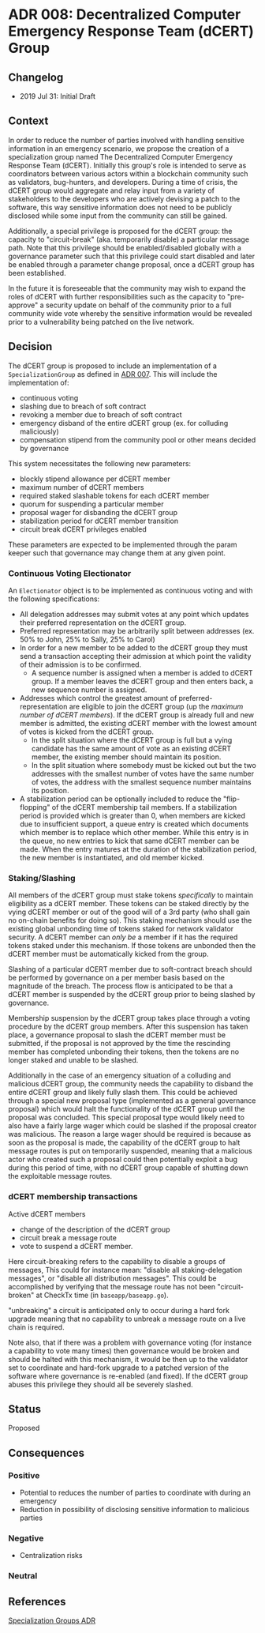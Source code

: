 # ADR 008: Decentralized Computer Emergency Response Team (dCERT) Group

## Changelog

* 2019 Jul 31: Initial Draft

## Context

In order to reduce the number of parties involved with handling sensitive
information in an emergency scenario, we propose the creation of a
specialization group named The Decentralized Computer Emergency Response Team
(dCERT).  Initially this group's role is intended to serve as coordinators
between various actors within a blockchain community such as validators,
bug-hunters, and developers.  During a time of crisis, the dCERT group would
aggregate and relay input from a variety of stakeholders to the developers who
are actively devising a patch to the software, this way sensitive information
does not need to be publicly disclosed while some input from the community can
still be gained.

Additionally, a special privilege is proposed for the dCERT group: the capacity
to "circuit-break" (aka. temporarily disable)  a particular message path. Note
that this privilege should be enabled/disabled globally with a governance
parameter such that this privilege could start disabled and later be enabled
through a parameter change proposal, once a dCERT group has been established.

In the future it is foreseeable that the community may wish to expand the roles
of dCERT with further responsibilities such as the capacity to "pre-approve" a
security update on behalf of the community prior to a full community
wide vote whereby the sensitive information would be revealed prior to a
vulnerability being patched on the live network.  

## Decision

The dCERT group is proposed to include an implementation of a `SpecializationGroup`
as defined in [ADR 007](./adr-007-specialization-groups.md). This will include the
implementation of:

* continuous voting
* slashing due to breach of soft contract
* revoking a member due to breach of soft contract
* emergency disband of the entire dCERT group (ex. for colluding maliciously)
* compensation stipend from the community pool or other means decided by
   governance

This system necessitates the following new parameters:

* blockly stipend allowance per dCERT member
* maximum number of dCERT members
* required staked slashable tokens for each dCERT member
* quorum for suspending a particular member
* proposal wager for disbanding the dCERT group
* stabilization period for dCERT member transition
* circuit break dCERT privileges enabled

These parameters are expected to be implemented through the param keeper such
that governance may change them at any given point.

### Continuous Voting Electionator

An `Electionator` object is to be implemented as continuous voting and with the
following specifications:

* All delegation addresses may submit votes at any point which updates their
   preferred representation on the dCERT group.
* Preferred representation may be arbitrarily split between addresses (ex. 50%
   to John, 25% to Sally, 25% to Carol)
* In order for a new member to be added to the dCERT group they must
   send a transaction accepting their admission at which point the validity of
   their admission is to be confirmed.
    * A sequence number is assigned when a member is added to dCERT group.
     If a member leaves the dCERT group and then enters back, a new sequence number
     is assigned.  
* Addresses which control the greatest amount of preferred-representation are
   eligible to join the dCERT group (up the _maximum number of dCERT members_).
   If the dCERT group is already full and new member is admitted, the existing
   dCERT member with the lowest amount of votes is kicked from the dCERT group.
    * In the split situation where the dCERT group is full but a vying candidate
     has the same amount of vote as an existing dCERT member, the existing
     member should maintain its position.
    * In the split situation where somebody must be kicked out but the two
     addresses with the smallest number of votes have the same number of votes,
     the address with the smallest sequence number maintains its position.  
* A stabilization period can be optionally included to reduce the
   "flip-flopping" of the dCERT membership tail members. If a stabilization
   period is provided which is greater than 0, when members are kicked due to
   insufficient support, a queue entry is created which documents which member is
   to replace which other member. While this entry is in the queue, no new entries
   to kick that same dCERT member can be made. When the entry matures at the
   duration of the  stabilization period, the new member is instantiated, and old
   member kicked.

### Staking/Slashing

All members of the dCERT group must stake tokens _specifically_ to maintain
eligibility as a dCERT member. These tokens can be staked directly by the vying
dCERT member or out of the good will of a 3rd party (who shall gain no on-chain
benefits for doing so). This staking mechanism should use the existing global
unbonding time of tokens staked for network validator security. A dCERT member
can _only be_ a member if it has the required tokens staked under this
mechanism. If those tokens are unbonded then the dCERT member must be
automatically kicked from the group.  

Slashing of a particular dCERT member due to soft-contract breach should be
performed by governance on a per member basis based on the magnitude of the
breach.  The process flow is anticipated to be that a dCERT member is suspended
by the dCERT group prior to being slashed by governance.  

Membership suspension by the dCERT group takes place through a voting procedure
by the dCERT group members. After this suspension has taken place, a governance
proposal to slash the dCERT member must be submitted, if the proposal is not
approved by the time the rescinding member has completed unbonding their
tokens, then the tokens are no longer staked and unable to be slashed.

Additionally in the case of an emergency situation of a colluding and malicious
dCERT group, the community needs the capability to disband the entire dCERT
group and likely fully slash them. This could be achieved through a special new
proposal type (implemented as a general governance proposal) which would halt
the functionality of the dCERT group until the proposal was concluded. This
special proposal type would likely need to also have a fairly large wager which
could be slashed if the proposal creator was malicious. The reason a large
wager should be required is because as soon as the proposal is made, the
capability of the dCERT group to halt message routes is put on temporarily
suspended, meaning that a malicious actor who created such a proposal could
then potentially exploit a bug during this period of time, with no dCERT group
capable of shutting down the exploitable message routes.

### dCERT membership transactions

Active dCERT members

* change of the description of the dCERT group
* circuit break a message route
* vote to suspend a dCERT member.

Here circuit-breaking refers to the capability to disable a groups of messages,
This could for instance mean: "disable all staking-delegation messages", or
"disable all distribution messages". This could be accomplished by verifying
that the message route has not been "circuit-broken" at CheckTx time (in
`baseapp/baseapp.go`).

"unbreaking" a circuit is anticipated only to occur during a hard fork upgrade
meaning that no capability to unbreak a message route on a live chain is
required.

Note also, that if there was a problem with governance voting (for instance a
capability to vote many times) then governance would be broken and should be
halted with this mechanism, it would be then up to the validator set to
coordinate and hard-fork upgrade to a patched version of the software where
governance is re-enabled (and fixed). If the dCERT group abuses this privilege
they should all be severely slashed.

## Status

Proposed

## Consequences

### Positive

* Potential to reduces the number of parties to coordinate with during an emergency
* Reduction in possibility of disclosing sensitive information to malicious parties

### Negative

* Centralization risks

### Neutral

## References

  [Specialization Groups ADR](./adr-007-specialization-groups.md)
